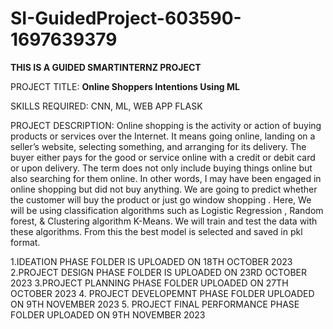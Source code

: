# SI-GuidedProject-603590-1697639379

**THIS IS A GUIDED SMARTINTERNZ PROJECT**

PROJECT TITLE:
**Online Shoppers Intentions Using ML**

SKILLS REQUIRED:
CNN, ML, WEB APP FLASK

PROJECT DESCRIPTION:
Online shopping is the activity or action of buying products or services over the Internet. 
It means going online, landing on a seller’s website, selecting something, and arranging for its delivery. 
The buyer either pays for the good or service online with a credit or debit card or upon delivery. 
The term does not only include buying things online but also searching for them online. 
In other words, I may have been engaged in online shopping but did not buy anything.
We are going to predict whether the customer will buy the product or just go window shopping . 
Here, We will be using classification algorithms such as Logistic Regression , Random forest, & Clustering algorithm K-Means.
We will train and test the data with these algorithms. From this the best model is selected and saved in pkl format.

1.IDEATION PHASE FOLDER IS UPLOADED ON 18TH OCTOBER 2023
2.PROJECT DESIGN PHASE FOLDER IS UPLOADED ON 23RD OCTOBER 2023
3.PROJECT PLANNING PHASE FOLDER UPLOADED ON 27TH OCTOBER 2023
4. PROJECT DEVELOPEMNT PHASE FOLDER UPLOADED ON 9TH NOVEMBER 2023
5. PROJECT FINAL PERFORMANCE PHASE FOLDER UPLOADED ON 9TH NOVEMBER 2023
